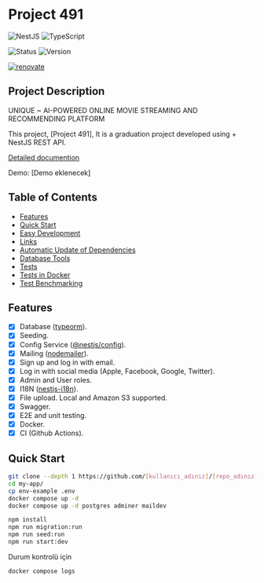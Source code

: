 # Project 491

![NestJS](https://img.shields.io/badge/NestJS-v7.0.0-red?logo=nestjs)
![TypeScript](https://img.shields.io/badge/TypeScript-v4.0-blue?logo=typescript)

![Status](https://img.shields.io/badge/status-development-yellowgreen)
![Version](https://img.shields.io/badge/version-0.0.1-blue)

[![renovate](https://img.shields.io/badge/renovate-enabled-%231A1F6C?logo=renovatebot)](https://app.renovatebot.com/dashboard)

## Project Description

UNIQUE ~ AI-POWERED ONLINE MOVIE STREAMING AND RECOMMENDING PLATFORM

This project, [Project 491], It is a graduation project developed using + NestJS REST API.

[Detailed documention](/docs/readme.md)

Demo: [Demo eklenecek]

## Table of Contents

- [Features](#özellikler)
- [Quick Start](#hızlı-başlangıç)
- [Easy Development](#rahat-geliştirme)
- [Links](#bağlantılar)
- [Automatic Update of Dependencies](#bağımlılıkların-otomatik-güncellenmesi)
- [Database Tools](#veritabanı-araçları)
- [Tests](#testler)
- [Tests in Docker](#docker-içinde-testler)
- [Test Benchmarking](#test-benchmarking)

## Features

- [x] Database ([typeorm](https://www.npmjs.com/package/typeorm)).
- [x] Seeding.
- [x] Config Service ([@nestjs/config](https://www.npmjs.com/package/@nestjs/config)).
- [x] Mailing ([nodemailer](https://www.npmjs.com/package/nodemailer)).
- [x] Sign up and log in with email.
- [x] Log in with social media (Apple, Facebook, Google, Twitter).
- [x] Admin and User roles.
- [x] I18N ([nestjs-i18n](https://www.npmjs.com/package/nestjs-i18n)).
- [x] File upload. Local and Amazon S3 supported.
- [x] Swagger.
- [x] E2E and unit testing.
- [x] Docker.
- [x] CI (Github Actions).

## Quick Start

```bash
git clone --depth 1 https://github.com/[kullanıcı_adınız]/[repo_adınız].git my-app
cd my-app/
cp env-example .env
docker compose up -d
docker compose up -d postgres adminer maildev

npm install
npm run migration:run
npm run seed:run
npm run start:dev
```

Durum kontrolü için

```bash
docker compose logs
```
